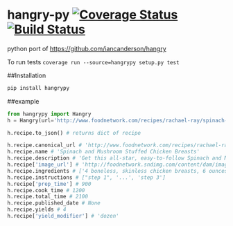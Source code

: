 # hangry-py [![Coverage Status](https://coveralls.io/repos/scttcper/hangry-py/badge.svg?branch=master&service=github)](https://coveralls.io/github/scttcper/hangry-py?branch=master) [![Build Status](https://travis-ci.org/scttcper/hangry-py.svg?branch=master)](https://travis-ci.org/scttcper/hangry-py)
python port of https://github.com/iancanderson/hangry


To run tests ```coverage run --source=hangrypy setup.py test```

##Installation
```bash
pip install hangrypy
```

##example
```python
from hangrypy import Hangry
h = Hangry(url='http://www.foodnetwork.com/recipes/rachael-ray/spinach-and-mushroom-stuffed-chicken-breasts-recipe.html')

h.recipe.to_json() # returns dict of recipe

h.recipe.canonical_url # 'http://www.foodnetwork.com/recipes/rachael-ray/spinach-and-mushroom-stuffed-chicken-breasts-recipe.html'
h.recipe.name # 'Spinach and Mushroom Stuffed Chicken Breasts'
h.recipe.description # 'Get this all-star, easy-to-follow Spinach and Mushroom Stuffed Chicken Breasts recipe from Rachael Ray'
h.recipe['image_url'] # 'http://foodnetwork.sndimg.com/content/dam/images/food/unsized/Rachel_Ray.jpg.rend.sni2col.jpeg'
h.recipe.ingredients # ['4 boneless, skinless chicken breasts, 6 ounces', '...']
h.recipe.instructions # ["step 1", '...', 'step 3']
h.recipe['prep_time'] # 900
h.recipe.cook_time # 1200
h.recipe.total_time # 2100
h.recipe.published_date # None
h.recipe.yields # 4
h.recipe['yield_modifier'] # 'dozen'
```